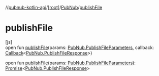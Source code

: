 //[pubnub-kotlin-api](../../../index.md)/[[root]](../index.md)/[PubNub](index.md)/[publishFile](publish-file.md)

# publishFile

[js]\
open fun [publishFile](publish-file.md)(params: [PubNub.PublishFileParameters](-publish-file-parameters/index.md), callback: [Callback](../-callback/index.md)&lt;[PubNub.PublishFileResponse](-publish-file-response/index.md)&gt;)

open fun [publishFile](publish-file.md)(params: [PubNub.PublishFileParameters](-publish-file-parameters/index.md)): [Promise](https://kotlinlang.org/api/core/kotlin-stdlib/kotlin.js/-promise/index.html)&lt;[PubNub.PublishFileResponse](-publish-file-response/index.md)&gt;
